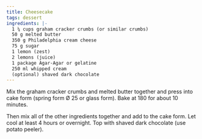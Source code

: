 ```yaml
---
title: Cheesecake
tags: dessert
ingredients: |-
  1 ¼ cups graham cracker crumbs (or similar crumbs)
  50 g melted butter
  350 g Philadelphia cream cheese
  75 g sugar
  1 lemon (zest)
  2 lemons (juice)
  1 package Agar-Agar or gelatine
  250 ml whipped cream
  (optional) shaved dark chocolate
---
```

Mix the graham cracker crumbs and melted butter together and press into cake form (spring form Ø 25 or glass form). Bake at 180 for about 10 minutes.

Then mix all of the other ingredients together and add to the cake form. Let cool at least 4 hours or overnight. Top with shaved dark chocolate (use potato peeler).